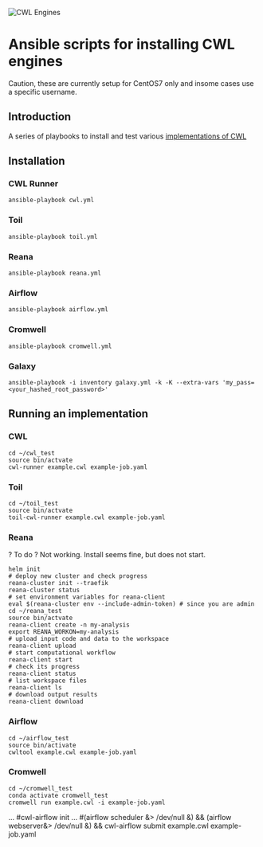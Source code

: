 ![CWL Engines](https://github.com/longr/ansible-cwl/actions/workflows/main.yml/badge.svg)


# Ansible scripts for installing CWL engines

Caution, these are currently setup for CentOS7 only and insome cases use a specific username.

## Introduction

A series of playbooks to install and test various [implementations of CWL](https://www.commonwl.org/#Implementations)


## Installation

### CWL Runner

```
ansible-playbook cwl.yml
```

### Toil

```
ansible-playbook toil.yml
```

### Reana

```
ansible-playbook reana.yml
```

### Airflow

```
ansible-playbook airflow.yml
```

### Cromwell

```
ansible-playbook cromwell.yml
```

### Galaxy
```
ansible-playbook -i inventory galaxy.yml -k -K --extra-vars 'my_pass=<your_hashed_root_password>'
```



## Running an implementation

### CWL

```
cd ~/cwl_test
source bin/actvate 
cwl-runner example.cwl example-job.yaml
```
### Toil

```
cd ~/toil_test
source bin/actvate 
toil-cwl-runner example.cwl example-job.yaml
```

### Reana

? To do
? Not working.  Install seems fine, but does not start.

```
helm init
# deploy new cluster and check progress
reana-cluster init --traefik
reana-cluster status
# set environment variables for reana-client
eval $(reana-cluster env --include-admin-token) # since you are admin
cd ~/reana_test
source bin/actvate
reana-client create -n my-analysis
export REANA_WORKON=my-analysis
# upload input code and data to the workspace
reana-client upload
# start computational workflow
reana-client start
# check its progress
reana-client status
# list workspace files
reana-client ls
# download output results
reana-client download
```

### Airflow

```
cd ~/airflow_test
source bin/activate
cwltool example.cwl example-job.yaml
```

### Cromwell

```
cd ~/cromwell_test
conda activate cromwell_test
cromwell run example.cwl -i example-job.yaml
```

... #cwl-airflow init
... #(airflow scheduler &> /dev/null &) && (airflow webserver&> /dev/null &) && cwl-airflow submit example.cwl example-job.yaml


